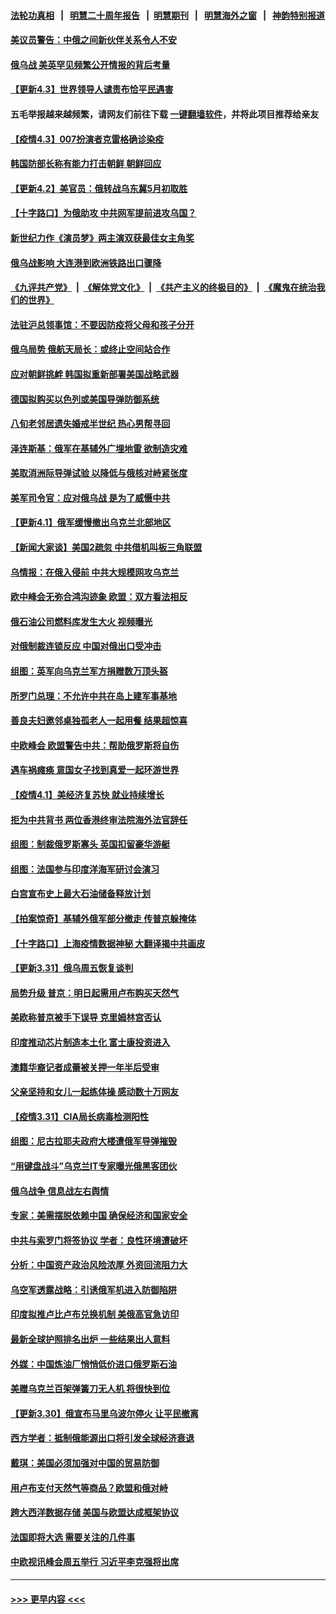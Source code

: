 #### [法轮功真相](https://github.com/gfw-breaker/truth/blob/master/README.md?t=0) &nbsp;&nbsp;|&nbsp;&nbsp; [明慧二十周年报告](https://github.com/gfw-breaker/mh-reports/blob/master/README.md?t=0) &nbsp;&nbsp;|&nbsp;&nbsp;[明慧期刊](https://github.com/gfw-breaker/mh-qikan) &nbsp;&nbsp;|&nbsp;&nbsp; [明慧海外之窗](https://github.com/gfw-breaker/mh-news/blob/master/README.md?t=0) &nbsp;&nbsp;|&nbsp;&nbsp; [神韵特别报道](https://github.com/gfw-breaker/mh-news/blob/master/shenyun.md?t=0)
#### [美议员警告：中俄之间新伙伴关系令人不安](../pages/nsc418/n13693168.md?t=04040653) 
#### [俄乌战 美英罕见频繁公开情报的背后考量](../pages/nsc418/n13693038.md?t=04040653) 
#### [【更新4.3】世界领导人谴责布恰平民遇害](../pages/nsc418/n13691448.md?t=04040653) 
#### 五毛举报越来越频繁，请网友们前往下载 [一键翻墙软件](https://github.com/gfw-breaker/ssr-accounts)，并将此项目推荐给亲友
#### [【疫情4.3】007扮演者克雷格确诊染疫](../pages/nsc418/n13692219.md?t=04040653) 
#### [韩国防部长称有能力打击朝鲜 朝鲜回应](../pages/nsc418/n13691608.md?t=04040653) 
#### [【更新4.2】美官员：俄转战乌东冀5月初取胜](../pages/nsc418/n13690935.md?t=04040653) 
#### [【十字路口】为俄助攻 中共网军提前进攻乌国？](../pages/nsc418/n13690617.md?t=04040653) 
#### [新世纪力作《演员梦》两主演双获最佳女主角奖](../pages/nsc418/n13689827.md?t=04040653) 
#### [俄乌战影响 大连港到欧洲铁路出口骤降](../pages/nsc418/n13691366.md?t=04040653) 
#### [《九评共产党》](https://github.com/begood0513/9ping.md/blob/master/README.md) &nbsp;|&nbsp; [《解体党文化》](../../../../jtdwh.md/blob/master/README.md)  &nbsp;|&nbsp; [《共产主义的终极目的》](../../../../gczydzjmd.md/blob/master/README.md) &nbsp;|&nbsp; [《魔鬼在统治我们的世界》](../../../../mgztzwmdsj.md/blob/master/README.md) 
#### [法驻沪总领事馆：不要因防疫将父母和孩子分开](../pages/nsc418/n13691176.md?t=04040653) 
#### [俄乌局势 俄航天局长：或终止空间站合作](../pages/nsc418/n13691105.md?t=04040653) 
#### [应对朝鲜挑衅 韩国拟重新部署美国战略武器](../pages/nsc418/n13691120.md?t=04040653) 
#### [德国拟购买以色列或美国导弹防御系统](../pages/nsc418/n13690724.md?t=04040653) 
#### [八旬老邻居遗失婚戒半世纪 热心男帮寻回](../pages/nsc418/n13690449.md?t=04040653) 
#### [泽连斯基：俄军在基辅外广埋地雷 欲制造灾难](../pages/nsc418/n13690431.md?t=04040653) 
#### [美取消洲际导弹试验 以降低与俄核对峙紧张度](../pages/nsc418/n13690038.md?t=04040653) 
#### [美军司令官：应对俄乌战 是为了威慑中共](../pages/nsc418/n13690165.md?t=04040653) 
#### [【更新4.1】俄军缓慢撤出乌克兰北部地区](../pages/nsc418/n13688930.md?t=04040653) 
#### [【新闻大家谈】美国2疏忽 中共借机叫板三角联盟](../pages/nsc418/n13688852.md?t=04040653) 
#### [乌情报：在俄入侵前 中共大规模网攻乌克兰](../pages/nsc418/n13689683.md?t=04040653) 
#### [欧中峰会无弥合鸿沟迹象 欧盟：双方看法相反](../pages/nsc418/n13689655.md?t=04040653) 
#### [俄石油公司燃料库发生大火 视频曝光](../pages/nsc418/n13689482.md?t=04040653) 
#### [对俄制裁连锁反应 中国对俄出口受冲击](../pages/nsc418/n13689255.md?t=04040653) 
#### [组图：英军向乌克兰军方捐赠数万顶头盔](../pages/nsc418/n13688504.md?t=04040653) 
#### [所罗门总理：不允许中共在岛上建军事基地](../pages/nsc418/n13688872.md?t=04040653) 
#### [善良夫妇邀邻桌独孤老人一起用餐 结果超惊喜](../pages/nsc418/n13688346.md?t=04040653) 
#### [中欧峰会 欧盟警告中共：帮助俄罗斯将自伤](../pages/nsc418/n13688810.md?t=04040653) 
#### [遇车祸瘫痪 意国女子找到真爱一起环游世界](../pages/nsc418/n13688308.md?t=04040653) 
#### [【疫情4.1】美经济复苏快 就业持续增长](../pages/nsc418/n13688194.md?t=04040653) 
#### [拒为中共背书 两位香港终审法院海外法官辞任](../pages/nsc418/n13688240.md?t=04040653) 
#### [组图：制裁俄罗斯寡头 英国扣留豪华游艇](../pages/nsc418/n13686027.md?t=04040653) 
#### [组图：法国参与印度洋海军研讨会演习](../pages/nsc418/n13685835.md?t=04040653) 
#### [白宫宣布史上最大石油储备释放计划](../pages/nsc418/n13686959.md?t=04040653) 
#### [【拍案惊奇】基辅外俄军部分撤走 传普京躲掩体](../pages/nsc418/n13686092.md?t=04040653) 
#### [【十字路口】上海疫情数据神秘 大翻译揭中共画皮](../pages/nsc418/n13686089.md?t=04040653) 
#### [【更新3.31】俄乌周五恢复谈判](../pages/nsc418/n13686004.md?t=04040653) 
#### [局势升级 普京：明日起需用卢布购买天然气](../pages/nsc418/n13686807.md?t=04040653) 
#### [美欧称普京被手下误导 克里姆林宫否认](../pages/nsc418/n13686674.md?t=04040653) 
#### [印度推动芯片制造本土化 富士康投资进入](../pages/nsc418/n13686813.md?t=04040653) 
#### [澳籍华裔记者成蕾被关押一年半后受审](../pages/nsc418/n13686690.md?t=04040653) 
#### [父亲坚持和女儿一起练体操 感动数十万网友](../pages/nsc418/n13685794.md?t=04040653) 
#### [【疫情3.31】CIA局长病毒检测阳性](../pages/nsc418/n13685504.md?t=04040653) 
#### [组图：尼古拉耶夫政府大楼遭俄军导弹摧毁](../pages/nsc418/n13683373.md?t=04040653) 
#### [“用键盘战斗”乌克兰IT专家曝光俄黑客团伙](../pages/nsc418/n13684991.md?t=04040653) 
#### [俄乌战争 信息战左右舆情](../pages/nsc418/n13684987.md?t=04040653) 
#### [专家：美需摆脱依赖中国 确保经济和国家安全](../pages/nsc418/n13684518.md?t=04040653) 
#### [中共与索罗门将签协议 学者：良性环境遭破坏](../pages/nsc418/n13684536.md?t=04040653) 
#### [分析：中国资产政治风险浓厚 外资回流阻力大](../pages/nsc418/n13684349.md?t=04040653) 
#### [乌空军透露战略：引诱俄军机进入防御陷阱](../pages/nsc418/n13684456.md?t=04040653) 
#### [印度拟推卢比卢布兑换机制 美俄高官急访印](../pages/nsc418/n13684425.md?t=04040653) 
#### [最新全球护照排名出炉 一些结果出人意料](../pages/nsc418/n13684169.md?t=04040653) 
#### [外媒：中国炼油厂悄悄低价进口俄罗斯石油](../pages/nsc418/n13684278.md?t=04040653) 
#### [美赠乌克兰百架弹簧刀无人机 将很快到位](../pages/nsc418/n13684178.md?t=04040653) 
#### [【更新3.30】俄宣布马里乌波尔停火 让平民撤离](../pages/nsc418/n13683312.md?t=04040653) 
#### [西方学者：抵制俄能源出口将引发全球经济衰退](../pages/nsc418/n13684225.md?t=04040653) 
#### [戴琪：美国必须加强对中国的贸易防御](../pages/nsc418/n13684167.md?t=04040653) 
#### [用卢布支付天然气等商品？欧盟和俄对峙](../pages/nsc418/n13684096.md?t=04040653) 
#### [跨大西洋数据存储 美国与欧盟达成框架协议](../pages/nsc418/n13684156.md?t=04040653) 
#### [法国即将大选 需要关注的几件事](../pages/nsc418/n13683808.md?t=04040653) 
#### [中欧视讯峰会周五举行 习近平李克强将出席](../pages/nsc418/n13683858.md?t=04040653) 

----
#### [ >>> 更早内容 <<< ](../indexes/nsc418-earlier.md)
